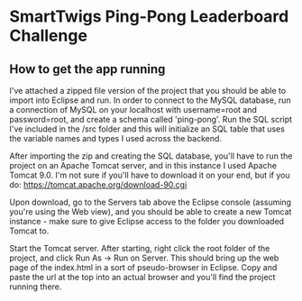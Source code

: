 # SmartTwigs Ping-Pong Leaderboard Challenge

## How to get the app running 

I've attached a zipped file version of the project that you should be able to import into Eclipse and run. In order to connect to the MySQL database, run a connection of MySQL on your localhost with username=root and password=root, and create a schema called 'ping-pong'. Run the SQL script I've included in the /src folder and this will initialize an SQL table that uses the variable names and types I used across the backend. 

After importing the zip and creating the SQL database, you'll have to run the project on an Apache Tomcat server, and in this instance I used Apache Tomcat 9.0. I'm not sure if you'll have to download it on your end, but if you do: https://tomcat.apache.org/download-90.cgi

Upon download, go to the Servers tab above the Eclipse console (assuming you're using the Web view), and you should be able to create a new Tomcat instance - make sure to give Eclipse access to the folder you downloaded Tomcat to. 

Start the Tomcat server. After starting, right click the root folder of the project, and click Run As -> Run on Server. This should bring up the web page of the index.html in a sort of pseudo-browser in Eclipse. Copy and paste the url at the top into an actual browser and you'll find the project running there. 
